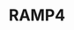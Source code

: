 ---
layout: home

title: RAMP4
titleTemplate: Documentation

hero:
  name: RAMP4
  text: Reusable Accessible Mapping Platform 4
  tagline: Documentation
  image:
    src: /logo.svg
    alt: RAMP 4 Logo
  actions:
    - theme: brand
      text: Get Started
      link: overview
    - theme: alt
      text: API Reference
      link: https://{{repo-owner}}.github.io/ramp4-pcar4/{{ramp-version}}/docs/api-tech-docs/index.html
    - theme: alt
      text: GitHub
      link: https://github.com/ramp4-pcar4/ramp4-pcar4

features:
  - title: Setup Guide
    link: /introduction/setup
    details: Quick-start guide to setup RAMP for local development.
  - title: Using RAMP 4
    link: /using-ramp4/config-language
    details: Guide to configure RAMP for usage.
  - title: API Guides
    link: /api-guides/instance
    details: How to use RAMP APIs.
  - title: Migrating to RAMP 4
    link: /resources/migration/migration-notes
    details: Migration guide to RAMP from RAMP 2/3.
---